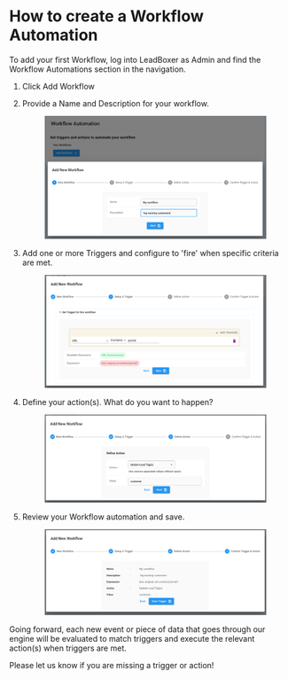 # How to create a Workflow Automation

To add your first Workflow, log into LeadBoxer as Admin and find the Workflow Automations section in the navigation.

1. Click Add Workflow
2.  Provide a Name and Description for your workflow.

    <figure><img src="../.gitbook/assets/LeadBoxer_Workflow_automation_step_1.png" alt=""><figcaption></figcaption></figure>
3.  Add one or more Triggers and configure to 'fire' when specific criteria are met.

    <figure><img src="../.gitbook/assets/Workflow_Automation_step_2.png" alt=""><figcaption></figcaption></figure>
4.  Define your action(s). What do you want to happen?

    <figure><img src="../.gitbook/assets/LeadBoxer_App (1) (2).png" alt=""><figcaption></figcaption></figure>
5.  Review your Workflow automation and save.

    <figure><img src="../.gitbook/assets/LeadBoxer_App (5) (1).png" alt=""><figcaption></figcaption></figure>

Going forward, each new event or piece of data that goes through our engine will be evaluated to  match triggers and execute the relevant action(s) when triggers are met.

Please let us know if you are missing a trigger or action!



